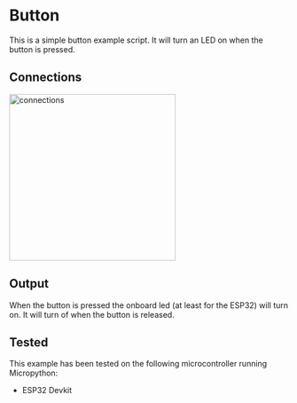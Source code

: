 # Button
This is a simple button example script. It will turn an LED on when the button is pressed.

## Connections

<img alt="connections" src="" height="300px">

## Output

When the button is pressed the onboard led (at least for the ESP32) will turn on. It will turn of when the button is released.

## Tested
This example has been tested on the following microcontroller running Micropython:
- ESP32 Devkit
